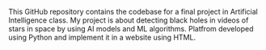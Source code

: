 This GitHub repository contains the codebase for a final project in Artificial Intelligence class. My project is about detecting black holes in videos of stars in space by using AI models and ML algorithms.
Platfrom developed using Python and implement it in a website using HTML.
